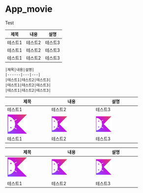 # App_movie

Test

| 제목    | 내용    | 설명    |
| ------- | ------- | ------- |
| 테스트1 | 테스트2 | 테스트3 |
| 테스트1 | 테스트2 | 테스트3 |
| 테스트1 | 테스트2 | 테스트3 |



```null
|제목|내용|설명|
|------|---|---|
|테스트1|테스트2|테스트3|
|테스트1|테스트2|테스트3|
|테스트1|테스트2|테스트3|
```



| 제목                                                         | 내용                                                         | 설명                                                         |
| ------------------------------------------------------------ | ------------------------------------------------------------ | ------------------------------------------------------------ |
| 테스트1                                                      | 테스트2                                                      | 테스트3                                                      |
| <img src="./README.assets/kotlin-hero.png" alt="collection" align="center" width="50%" /> | <img src="./README.assets/kotlin-hero.png" alt="collection" align="center" width="40%" /> | <img src="./README.assets/kotlin-hero.png" alt="collection" align="center" width="40%" /> |
| 테스트1                                                      | 테스트2                                                      | 테스트3                                                      |



| 제목                                                         | 내용                                                         | 설명                                                         |
| ------------------------------------------------------------ | ------------------------------------------------------------ | ------------------------------------------------------------ |
| <img src="./README.assets/kotlin-hero.png" alt="collection" align="center" width="50%" /> | <img src="./README.assets/kotlin-hero.png" alt="collection" align="center" width="40%" /> | <img src="./README.assets/kotlin-hero.png" alt="collection" align="center" width="40%" /> |
|                                                              |                                                              |                                                              |
| 테스트1                                                      | 테스트2                                                      | 테스트3                                                      |

